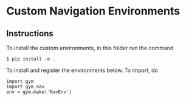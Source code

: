 # Custom Navigation Environments

## Instructions

To install the custom environments, in this folder run the command
```
$ pip install -e .
```
To install and register the environments below. To import, do 
```
import gym
import gym_nav
env = gym.make('NavEnv')
```